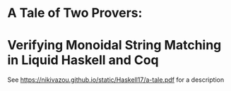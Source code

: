 # A Tale of Two Provers:
# Verifying Monoidal String Matching in Liquid Haskell and Coq

See https://nikivazou.github.io/static/Haskell17/a-tale.pdf for a description
